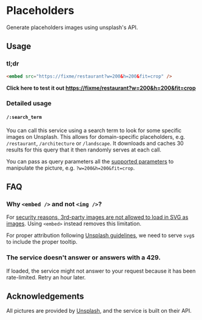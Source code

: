 # Placeholders

Generate placeholders images using unsplash's API.

## Usage

### tl;dr

```html
<embed src="https://fixme/restaurant?w=200&h=200&fit=crop" />
```

**Click here to test it out [https://fixme/restaurant?w=200&h=200&fit=crop](https://fixme/restaurant?w=200&h=200&fit=crop)**

### Detailed usage

#### `/:search_term`

You can call this service using a search term to look for some specific images on Unsplash.
This allows for domain-specific placeholders, e.g. `/restaurant`, `/architecture` or `/landscape`.
It downloads and caches 30 results for this query that it then randomly serves at each call.

You can pass as query parameters all the [supported parameters](https://unsplash.com/documentation#supported-parameters) to manipulate the picture, e.g. `?w=200&h=200&fit=crop`.

## FAQ

### Why `<embed />` and not `<img />`?

For [security reasons, 3rd-party images are not allowed to load in SVG as images](https://bugzilla.mozilla.org/show_bug.cgi?id=628747).
Using `<embed>` instead removes this limitation.

For proper attribution following [Unsplash guidelines](https://unsplash.com/documentation#guidelines--crediting), we need to serve `svg`s to include the proper tooltip.

### The service doesn't answer or answers with a 429.

If loaded, the service might not answer to your request because it has been rate-limited.
Retry an hour later.

## Acknowledgements

All pictures are provided by [Unsplash](https://unsplash.com/), and the service is built on their API.
